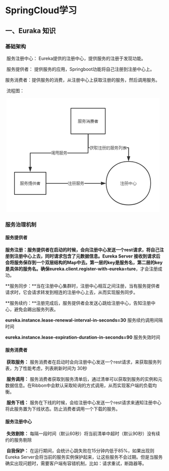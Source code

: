 # SpringCloud学习

## 一、Euraka 知识

### 基础架构

​	服务注册中心： Eureka提供的注册中心，提供服务的注册于发现功能。

​	服务提供者： 提供服务的应用，Springboot功能将自己注册到注册中心上。

​	服务消费者：提供服务的消费，从注册中心上获取注册的服务，然后调用服务。

​	流程图：

​	![服务流程图](images/服务流程图.png)

### 服务治理机制

#### 服务提供者

​	**服务注册：**服务提供者在启动的时候，会向注册中心发送一个rest请求，将自己注册到注册中心上去，同时请求包含了元数据信息。Eureka Server 接收到请求后会将服务保存到一个双层结构的Map中去。第一层的key是服务名，第二层的key是具体的服务名。确保**eureka.client.register-with-eureka=ture**，才会注册成功。

​	**服务同步：**当在注册中心集群时，注册中心相互之间注册，当有服务提供者请求时，它会请求转发到相连的注册中心上去，从而实现服务同步。

​	**服务续约：**注册完成后，服务提供者会发送心跳给注册中心，告知注册中心，避免会踢出服务列表。

​			  **eureka.instance.lease-renewal-interval-in-seconds=30**   服务续约调用间隔时间

​			  **eureka.instance.lease-expiration-duration-in-seconds=90** 服务失效时间

#### 服务消费者

​	**获取服务：** 服务消费者在启动时会向注册中心发送一个rest请求，来获取服务列表，为了性能考虑，列表刷新时间为	30秒

​	**服务调用：** 服务消费者获取到服务清单后，通过清单可以获取到服务的实例和元数据信息。在Ribbon中会默认采取轮询的方式调用，从而实现客户端的负载均衡。

​	**服务下线：** 服务在下线的时候，会给注册中心发送一个rest请求来通知注册中心将此服务置为下线状态。防止消费者调用一个下载的服务。

#### 服务注册中心

​	**失效剔除：** 每隔一段时间（默认60秒）将当前清单中超时（默认90秒）没有续约的服务剔除

​	**自我保护：** 在运行期间，会统计心跳失败在15分钟内低于85%，如果出现则Eureka Server会将当前的服务实例保护起来，让这些服务不会过期。但是当服务确实出现问题时，需要客户端有容错机制，比如：请求重试，断路器等。







​	













































































